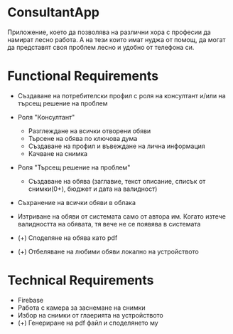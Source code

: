 # ConsultantApp

Приложение, което да позволява на различни хора с професии да намират лесно работа. А на тези които имат нуджа от помощ, 
да могат да представят своя проблем лесно и удобно от телефона си. 

# Functional Requirements

* Създаване на потребителски профил с роля на консултант и/или на търсещ решение на проблем

* Роля "Консултант"
  * Разглеждане на всички отворени обяви
  * Търсене на обява по ключова дума
  * Създаване на профил и въвеждане на лична информация
  * Качване на снимка
* Роля "Търсещ решение на проблем"
  * Създаване на обява (заглавие, текст описание, списък от снимки(0+), бюджет и дата на валидност)
  
* Съхранение на всички обяви в облака
* Изтриване на обяви от системата само от автора им. Когато изтече валидността на обявата, тя вече не се появява в системата
* (+) Споделяне на обява като pdf
* (+) Отбеляване на любими обяви локално на устройството

# Technical Requirements

* Firebase
* Работа с камера за заснемане на снимки
* Избор на снимки от глаерията на устройството
* (+) Генериране на pdf файл и споделянето му
